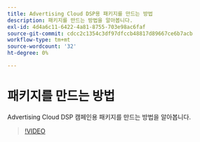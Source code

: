 ```yaml
---
title: Advertising Cloud DSP용 패키지를 만드는 방법
description: 패키지를 만드는 방법을 알아봅니다.
exl-id: 4d4a6c11-6422-4a81-8755-703e98ac6faf
source-git-commit: cdcc2c1354c3df97dfccb48817d89667ce6b7acb
workflow-type: tm+mt
source-wordcount: '32'
ht-degree: 0%

---
```


# 패키지를 만드는 방법

Advertising Cloud DSP 캠페인용 패키지를 만드는 방법을 알아봅니다.

>[!VIDEO](https://video.tv.adobe.com/v/339257)

